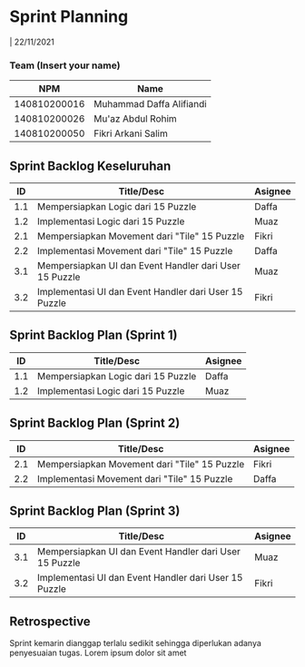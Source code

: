 # Sprint Planning 
| 22/11/2021

### Team (Insert your name)
| NPM           | Name        |
| ------------- |-------------|
| 140810200016  | Muhammad Daffa Alifiandi   |
| 140810200026  | Mu'az Abdul Rohim    |
| 140810200050  | Fikri Arkani Salim|

## Sprint Backlog Keseluruhan 
| ID  | Title/Desc | Asignee | 
| --- | ---------- | ------- | 
| 1.1 | Mempersiapkan Logic dari 15 Puzzle | Daffa | 
| 1.2 | Implementasi Logic dari 15 Puzzle | Muaz |
| 2.1 | Mempersiapkan Movement dari "Tile" 15 Puzzle | Fikri| 
| 2.2 | Implementasi Movement dari "Tile" 15 Puzzle  | Daffa | 
| 3.1 | Mempersiapkan UI dan Event Handler dari User 15 Puzzle | Muaz | 
| 3.2 | Implementasi UI dan Event Handler dari User 15 Puzzle  | Fikri | 

## Sprint Backlog Plan (Sprint 1)
| ID  | Title/Desc | Asignee | 
| --- | ---------- | ------- | 
| 1.1 | Mempersiapkan Logic dari 15 Puzzle | Daffa | 
| 1.2 | Implementasi Logic dari 15 Puzzle | Muaz |

## Sprint Backlog Plan (Sprint 2)
| ID  | Title/Desc | Asignee | 
| --- | ---------- | ------- | 
| 2.1 | Mempersiapkan Movement dari "Tile" 15 Puzzle | Fikri| 
| 2.2 | Implementasi Movement dari "Tile" 15 Puzzle  | Daffa | 

## Sprint Backlog Plan (Sprint 3)
| ID  | Title/Desc | Asignee | 
| --- | ---------- | ------- | 
| 3.1 | Mempersiapkan UI dan Event Handler dari User 15 Puzzle | Muaz | 
| 3.2 | Implementasi UI dan Event Handler dari User 15 Puzzle  | Fikri | 

## Retrospective 

Sprint kemarin dianggap terlalu sedikit sehingga diperlukan adanya penyesuaian tugas. Lorem ipsum dolor sit amet
